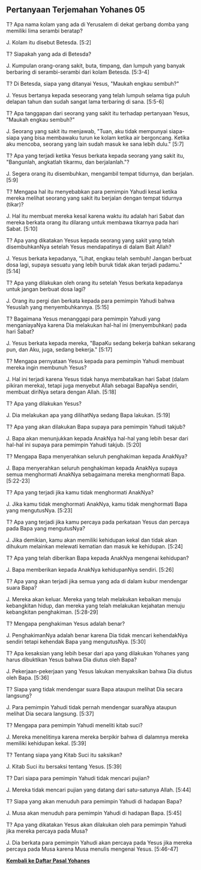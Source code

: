 ## Pertanyaan Terjemahan Yohanes 05 ##

T? Apa nama kolam yang ada di Yerusalem di dekat gerbang domba yang memiliki lima serambi beratap?

J. Kolam itu disebut Betesda. [5:2]

T? Siapakah yang ada di Betesda?

J. Kumpulan orang-orang sakit, buta, timpang, dan lumpuh yang banyak berbaring di serambi-serambi dari kolam Betesda. [5:3-4]

T? Di Betesda, siapa yang ditanyai Yesus, "Maukah engkau sembuh?"

J. Yesus bertanya kepada seseorang yang telah lumpuh selama tiga puluh delapan tahun dan sudah sangat lama terbaring di sana. [5:5-6]

T? Apa tanggapan dari seorang yang sakit itu terhadap pertanyaan Yesus, "Maukah engkau sembuh?"

J. Seorang yang sakit itu menjawab, "Tuan, aku tidak mempunyai siapa-siapa yang bisa membawaku turun ke kolam ketika air bergoncang. Ketika aku mencoba, seorang yang lain sudah masuk ke sana lebih dulu." [5:7]

T? Apa yang terjadi ketika Yesus berkata kepada seorang yang sakit itu, "Bangunlah, angkatlah tikarmu, dan berjalanlah."?

J. Segera orang itu disembuhkan, mengambil tempat tidurnya, dan berjalan. [5:9]

T? Mengapa hal itu menyebabkan para pemimpin Yahudi kesal ketika mereka melihat seorang yang sakit itu berjalan dengan tempat tidurnya (tikar)?

J. Hal itu membuat mereka kesal karena waktu itu adalah hari Sabat dan mereka berkata orang itu dilarang untuk membawa tikarnya pada hari Sabat. [5:10]

T? Apa yang dikatakan Yesus kepada seorang yang sakit yang telah disembuhkanNya setelah Yesus mendapatinya di dalam Bait Allah?

J. Yesus berkata kepadanya, "Lihat, engkau telah sembuh! Jangan berbuat dosa lagi, supaya sesuatu yang lebih buruk tidak akan terjadi padamu." [5:14]

T? Apa yang dilakukan oleh orang itu setelah Yesus berkata kepadanya untuk jangan berbuat dosa lagi?

J. Orang itu pergi dan berkata kepada para pemimpin Yahudi bahwa Yesuslah yang menyembuhkannya. [5:15]

T? Bagaimana Yesus menanggapi para pemimpin Yahudi yang menganiayaNya karena Dia melakukan hal-hal ini (menyembuhkan) pada hari Sabat?

J. Yesus berkata kepada mereka, "BapaKu sedang bekerja bahkan sekarang pun, dan Aku, juga, sedang bekerja." [5:17]

T? Mengapa pernyataan Yesus kepada para pemimpin Yahudi membuat mereka ingin membunuh Yesus?

J. Hal ini terjadi karena Yesus tidak hanya membatalkan hari Sabat (dalam pikiran mereka), tetapi juga menyebut Allah sebagai BapaNya sendiri, membuat diriNya setara dengan Allah. [5:18]

T? Apa yang dilakukan Yesus?

J. Dia melakukan apa yang dilihatNya sedang Bapa lakukan. [5:19]

T? Apa yang akan dilakukan Bapa supaya para pemimpin Yahudi takjub?

J. Bapa akan menunjukkan kepada AnakNya hal-hal yang lebih besar dari hal-hal ini supaya para pemimpin Yahudi takjub. [5:20]

T? Mengapa Bapa menyerahkan seluruh penghakiman kepada AnakNya?

J. Bapa menyerahkan seluruh penghakiman kepada AnakNya supaya semua menghormati AnakNya sebagaimana mereka menghormati Bapa. [5:22-23]

T? Apa yang terjadi jika kamu tidak menghormati AnakNya?

J. Jika kamu tidak menghormati AnakNya, kamu tidak menghormati Bapa yang mengutusNya. [5:23]

T? Apa yang terjadi jika kamu percaya pada perkataan Yesus dan percaya pada Bapa yang mengutusNya?

J. Jika demikian, kamu akan memiliki kehidupan kekal dan tidak akan dihukum melainkan melewati kematian dan masuk ke kehidupan. [5:24]

T? Apa yang telah diberikan Bapa kepada AnakNya mengenai kehidupan?

J. Bapa memberikan kepada AnakNya kehidupanNya sendiri. [5:26]

T? Apa yang akan terjadi jika semua yang ada di dalam kubur mendengar suara Bapa?

J. Mereka akan keluar. Mereka yang telah melakukan kebaikan menuju kebangkitan hidup, dan mereka yang telah melakukan kejahatan menuju kebangkitan penghakiman. [5:28-29]

T? Mengapa penghakiman Yesus adalah benar?

J. PenghakimanNya adalah benar karena Dia tidak mencari kehendakNya sendiri tetapi kehendak Bapa yang mengutusNya. [5:30]

T? Apa kesaksian yang lebih besar dari apa yang dilakukan Yohanes yang harus dibuktikan Yesus bahwa Dia diutus oleh Bapa?

J. Pekerjaan-pekerjaan yang Yesus lakukan menyaksikan bahwa Dia diutus oleh Bapa. [5:36]

T? Siapa yang tidak mendengar suara Bapa ataupun melihat Dia secara langsung?

J. Para pemimpin Yahudi tidak pernah mendengar suaraNya ataupun melihat Dia secara langsung. [5:37]

T? Mengapa para pemimpin Yahudi meneliti kitab suci?

J. Mereka menelitinya karena mereka berpikir bahwa di dalamnya mereka memiliki kehidupan kekal. [5:39]

T? Tentang siapa yang Kitab Suci itu saksikan?

J. Kitab Suci itu bersaksi tentang Yesus. [5:39]

T? Dari siapa para pemimpin Yahudi tidak mencari pujian?

J. Mereka tidak mencari pujian yang datang dari satu-satunya Allah. [5:44]

T? Siapa yang akan menuduh para pemimpin Yahudi di hadapan Bapa?

J. Musa akan menuduh para pemimpin Yahudi di hadapan Bapa. [5:45]

T? Apa yang dikatakan Yesus akan dilakukan oleh para pemimpin Yahudi jika mereka percaya pada Musa?

J. Dia berkata para pemimpin Yahudi akan percaya pada Yesus jika mereka percaya pada Musa karena Musa menulis mengenai Yesus. [5:46-47]

__[Kembali ke Daftar Pasal Yohanes](./)__


